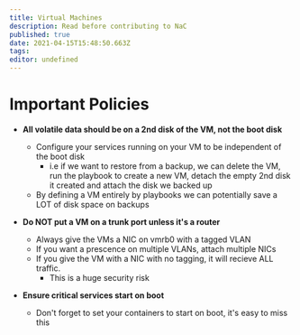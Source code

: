 ```yaml
---
title: Virtual Machines
description: Read before contributing to NaC
published: true
date: 2021-04-15T15:48:50.663Z
tags: 
editor: undefined
---
```


# Important Policies

* **All volatile data should be on a 2nd disk of the VM, not the boot disk**
  * Configure your services running on your VM to be independent of the boot disk
    * i.e if we want to restore from a backup, we can delete the VM, run the playbook to create a new VM, detach the empty 2nd disk it created and attach the disk we backed up
  * By defining a VM entirely by playbooks we can potentially save a LOT of disk space on backups

* **Do NOT put a VM on a trunk port unless it's a router**
  * Always give the VMs a NIC on vmrb0 with a tagged VLAN
  * If you want a prescence on multiple VLANs, attach multiple NICs
  * If you give the VM with a NIC with no tagging, it will recieve ALL traffic.
      * This is a huge security risk

* **Ensure critical services start on boot**
	 * Don't forget to set your containers to start on boot, it's easy to miss this
